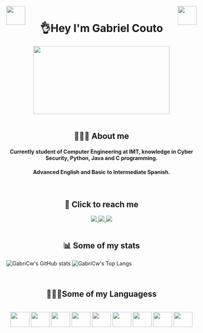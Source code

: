 <div style="display: inline_block"><br>
  <img align="right" height="50" width="50" src="https://camo.githubusercontent.com/a0d58634789b846466557b4c210c1638560a4bd4457161899e026ce7345bb288/687474703a2f2f32352e6d656469612e74756d626c722e636f6d2f63393961353739646233616530666331363462663463636131343838383564332f74756d626c725f6d6a6776386b45754d67317338376e37396f315f3430302e676966" />
    <img align="left" height="50" width="50" src="https://thumbs.gfycat.com/InnocentPleasedAmericangoldfinch-max-1mb.gif" />
  <h1 align="center" >👌Hey I'm Gabriel Couto</h1>
  </div>
  
  <div align="center">
    <img align="center" height="180" width="360" src="https://i0.wp.com/iphaids.org/wp-content/uploads/2021/02/tocando-guitarra.gif?resize=350%2C351&ssl=1" />
  </div>
  <div style="display: inline_block"><br> 
  <h2 align="center" >🙋🏻‍♂️ About me</h2>
    <h4 align="center" >Currently student of Computer Engineering at IMT, knowledge in Cyber Security, Python, Java and C programming.</h4>
  <h4 align="center" >Advanced English and Basic to Intermediate Spanish.</h4>
<div/>
  
 <div style="display: inline_block"><br> 
  <h2 align="center" >📲 Click to reach me</h2>
<div/>
  
<div align="center">
  <a href="https://github.com/GabriCw" target="_blank">
    <img src="https://img.shields.io/badge/GitHub-100000?style=for-the-badge&logo=github&logoColor=white" target="_blank">
  </a>
  <a href = "mailto:gabricouto2305@gmail.com" target="_blank">
    <img src="https://img.shields.io/badge/Gmail-D14836?style=for-the-badge&logo=gmail&logoColor=white">
  </a>
  <a href="https://www.linkedin.com/in/gabriel-dos-santos-couto/" target="_blank">
    <img src="https://img.shields.io/badge/-LinkedIn-%230077B5?style=for-the-badge&logo=linkedin&logoColor=white" target="_blank">
  </a>
  <br>
</div>
  
<div style="display: inline_block"><br>
    <h2 align="center" >📊 Some of my stats</h2>
<div/>
  
![GabriCw's GitHub stats](https://github-readme-stats.vercel.app/api?username=gabricw&show_icons=true&theme=radical)
![GabriCw's Top Langs](https://github-readme-stats.vercel.app/api/top-langs/?username=gabricw&layout=compacte&theme=radical)



<div style="display: inline_block"><br>
    <h2 align="center" >👨🏽‍💻Some of my Languagess</h2>
<div/>

<div style="display: inline_block" align= "center"><br>
  <img align="center" height="40" width="50" src="https://cdn.jsdelivr.net/gh/devicons/devicon/icons/java/java-original-wordmark.svg" />
  <img align="center" height="40" width="50" src="https://cdn.jsdelivr.net/gh/devicons/devicon/icons/python/python-original-wordmark.svg" />
  <img align="center" height="40" width="50" src="https://cdn.jsdelivr.net/gh/devicons/devicon/icons/c/c-original.svg" />
  <img align="center" height="40" width="50" src="https://cdn.jsdelivr.net/gh/devicons/devicon/icons/html5/html5-original-wordmark.svg" />
  <img align="center" height="40" width="50" src="https://cdn.jsdelivr.net/gh/devicons/devicon/icons/css3/css3-original-wordmark.svg" />
  <img align="center" height="40" width="50" src="https://cdn.jsdelivr.net/gh/devicons/devicon/icons/javascript/javascript-plain.svg" />
  <img align="center" height="40" width="50" src="https://cdn.jsdelivr.net/gh/devicons/devicon/icons/arduino/arduino-original-wordmark.svg" />
  <img align="center" height="40" width="50" src="https://cdn.jsdelivr.net/gh/devicons/devicon/icons/latex/latex-original.svg" />
  <img align="center" height="40" width="50" src="https://cdn.jsdelivr.net/gh/devicons/devicon/icons/react/react-original-wordmark.svg" />
       
